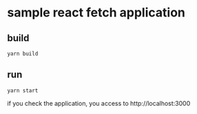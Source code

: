 # sample react fetch application

## build

```shell
yarn build
```

## run

```shell
yarn start
```

if you check the application, you access to http://localhost:3000
